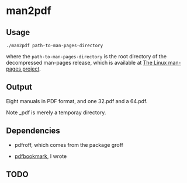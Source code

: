 # man2pdf

## Usage

```
./man2pdf path-to-man-pages-directory
```

where the `path-to-man-pages-directory`
is the root directory of the decompressed man-pages release,
which is available at
[The Linux man-pages project](https://www.kernel.org/doc/man-pages/).

## Output

Eight manuals in PDF format, and one 32.pdf and a 64.pdf.

Note _pdf is merely a temporay directory.

## Dependencies

- pdfroff, which comes from the package groff

- [pdfbookmark](https://github.com/NoviceLive/pdfbookmark), I wrote

## TODO
